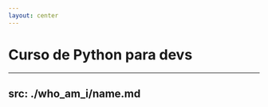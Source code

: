 ```yaml
---
layout: center
---
```


<PythonLogo/>

# Curso de Python para devs

---
src: ./who_am_i/name.md
---

